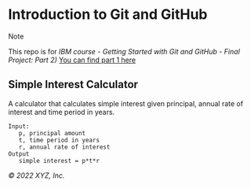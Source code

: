 # Introduction to Git and GitHub

>[!NOTE]
> This repo is for _IBM course - Getting Started with Git and GitHub - Final Project: Part 2)_
> [You can find part 1 here](https://github.com/Mohkhasa/github-final-project-IBM)

## Simple Interest Calculator

A calculator that calculates simple interest given principal, annual rate of interest and time period in years.

```
Input:
   p, principal amount
   t, time period in years
   r, annual rate of interest
Output
   simple interest = p*t*r
```

_© 2022 XYZ, Inc._
